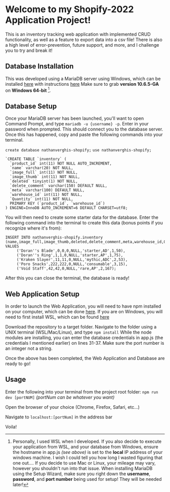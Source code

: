 # Welcome to my Shopify-2022 Application Project!

This is an inventory tracking web application with implemented CRUD functionality, as well as a feature to export data into a csv file!
There is also a high level of error-prevention, future support, and more, and I challenge you to try and break it!


## Database Installation

This was developed using a MariaDB server using Windows, which can be installed [here](https://mariadb.com/downloads/) with instructions [here](https://mariadb.com/kb/en/installing-mariadb-msi-packages-on-windows/)
Make sure to grab **version 10.6.5-GA** on **Windows 64-bit** [^1].
[^1]: Personally, I used WSL when I developed. If you also decide to execute your application from WSL, and your database from Windows, ensure the hostname in app.js *(see above)* is set to the **local** IP address of your windows machine. I wish I could tell you how long I wasted figuring that one out.... If you decide to use Mac or Linux, your mileage may vary, however you shouldn't run into that issue.
When installing MariaDB using the Setup Wizard, make sure you right down the **username**, **password**, and **port number** being used for setup! They will be needed later!


## Database Setup

Once your MariaDB server has been launched, you'll want to open Command Prompt, and type `mariadb -u {username} -p`. Enter in your password when prompted.
This should connect you to the database server. Once this has happened, copy and paste the following commands into your terminal.

`create database nathanverghis-shopify;`
`use nathanverghis-shopify;`

```
`CREATE TABLE `inventory` (
  `product_id` int(11) NOT NULL AUTO_INCREMENT,
  `name` varchar(20) NOT NULL,
  `image_full` int(11) NOT NULL,
  `image_thumb` int(11) NOT NULL,
  `deleted` tinyint(1) NOT NULL,
  `delete_comment` varchar(150) DEFAULT NULL,
  `meta` varchar(100) DEFAULT NULL,
  `warehouse_id` int(11) NOT NULL,
  `Quantity` int(11) NOT NULL,
  PRIMARY KEY (`product_id`, `warehouse_id`)
) ENGINE=InnoDB AUTO_INCREMENT=6 DEFAULT CHARSET=utf8;
```

You will then need to create some starter data for the database. Enter the following command into the terminal to create this data (bonus points if you recognize where it's from):

```
INSERT INTO nathanverghis-shopify.inventory (name,image_full,image_thumb,deleted,delete_comment,meta,warehouse_id,Quantity) VALUES
	 ('Doran''s Blade',0,0,0,NULL,'starter,AD',1,50),
	 ('Doran''s Ring',1,1,0,NULL,'starter,AP',1,75),
	 ('Kraken Slayer',11,11,0,NULL,'mythic,ADC',2,53),
	 ('Poro Snacks',222,222,0,NULL,'consumable',3,15),
	 ('Void Staff',42,42,0,NULL,'rare,AP',2,167);
```

After this you can close the terminal, the database is ready!


## Web Application Setup

In order to launch the Web Application, you will need to have npm installed on your computer, which can be done [here](https://docs.npmjs.com/downloading-and-installing-node-js-and-npm).
If you are on Windows, you will need to first install WSL, which can be found [here](https://docs.microsoft.com/en-us/windows/wsl/install)

Download the repository to a target folder. Navigate to the folder using a UNIX terminal (WSL/Mac/Linux), and type `npm install`
While the node modules are installing, you can enter the database credentials in app.js (the credentials I mentioned earlier) on lines 31-37. Make sure the port number is an integer not a string.

Once the above has been completed, the Web Application and Database are ready to go!


## Usage

Enter the following into your terminal from the project root folder: `npm run dev [portNUM]`
*(portNum can be whatever you want)*

Open the browser of your choice (Chrome, Firefox, Safari, etc...)

Navigate to `localhost:[portNum]` in the address bar

Voila!

